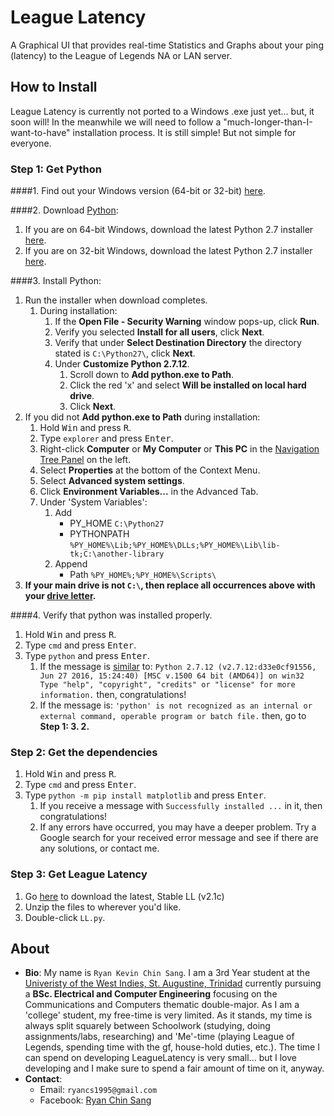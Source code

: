 # League Latency

A Graphical UI that provides real-time Statistics and Graphs about your ping (latency) to the League of Legends NA or LAN server.

## How to Install
League Latency is currently not ported to a Windows .exe just yet... but, it soon will!
In the meanwhile we will need to follow a "much-longer-than-I-want-to-have" installation process.
It is still simple! But not simple for everyone.

### Step 1: Get Python

####1. Find out your Windows version (64-bit or 32-bit) [here](https://support.microsoft.com/en-us/help/13443/windows-which-operating-system).

####2. Download [Python](https://www.python.org/):
1. If you are on 64-bit Windows, download the latest Python 2.7 installer [here](https://www.python.org/ftp/python/2.7.12/python-2.7.12.amd64.msi).
2. If you are on 32-bit Windows, download the latest Python 2.7 installer [here](https://www.python.org/ftp/python/2.7.12/python-2.7.12.msi).

####3. Install Python:
1. Run the installer when download completes.
    1. During installation:
        1. If the **Open File - Security Warning** window pops-up, click **Run**.
        2. Verify you selected **Install for all users**, click **Next**.
        3. Verify that under **Select Destination Directory** the directory stated is `C:\Python27\`, click **Next**.
        4. Under **Customize Python 2.7.12**.
            1. Scroll down to **Add python.exe to Path**.
            2. Click the red 'x' and select **Will be installed on local hard drive**.
            3. Click **Next**.
2. If you did not **Add python.exe to Path** during installation:
    1. Hold <kbd>Win</kbd> and press <kbd>R</kbd>.
    2. Type `explorer` and press <kbd>Enter</kbd>.
    3. Right-click **Computer** or **My Computer** or **This PC** in the <u>Navigation Tree Panel</u> on the left.
    4. Select **Properties** at the bottom of the Context Menu.
    5. Select **Advanced system settings**.
    6. Click **Environment Variables...** in the Advanced Tab.
    7. Under 'System Variables':
        1. Add
            * PY_HOME
            `C:\Python27`
            * PYTHONPATH
            `%PY_HOME%\Lib;%PY_HOME%\DLLs;%PY_HOME%\Lib\lib-tk;C:\another-library`
        2. Append
            * Path
            `%PY_HOME%;%PY_HOME%\Scripts\`
3. **If your main drive is not `C:\`, then replace all occurrences above with your [drive letter](http://www.sevenforums.com/tutorials/82994-drive-letter-add-change-remove-windows.html).**

####4. Verify that python was installed properly.
1. Hold <kbd>Win</kbd> and press <kbd>R</kbd>.
2. Type `cmd` and press <kbd>Enter</kbd>.
3. Type `python` and press <kbd>Enter</kbd>.
    1. If the message is <u>similar</u> to:
    `Python 2.7.12 (v2.7.12:d33e0cf91556, Jun 27 2016, 15:24:40) [MSC v.1500 64 bit (AMD64)] on win32
    Type "help", "copyright", "credits" or "license" for more information.`
    then, congratulations!
    2. If the message is:
    `'python' is not recognized as an internal or external command, operable program or batch file.﻿`
    then, go to **Step 1: 3. 2.**

### Step 2: Get the dependencies
1. Hold <kbd>Win</kbd> and press <kbd>R</kbd>.
2. Type `cmd` and press <kbd>Enter</kbd>.
3. Type `python -m pip install matplotlib` and press <kbd>Enter</kbd>.
    1. If you receive a message with `Successfully installed ...` in it, then congratulations!
    2. If any errors have occurred, you may have a deeper problem. Try a Google search for your received error message and see if there are any solutions, or contact me.

### Step 3: Get League Latency
1. Go [here](https://github.com/RyanChinSang/LeagueLatency/raw/master/History/v2.1c%20Stable.zip) to download the latest, Stable LL (v2.1c)
2. Unzip the files to wherever you'd like.
3. Double-click `LL.py`.

## About
* **Bio**: My name is `Ryan Kevin Chin Sang`. I am a 3rd Year student at the [Univeristy of the West Indies, St. Augustine, Trinidad](http://sta.uwi.edu/) currently pursuing a **BSc. Electrical and Computer Engineering** focusing on the Communications and Computers thematic double-major. As I am a 'college' student, my free-time is very limited. As it stands, my time is always split squarely between Schoolwork (studying, doing assignments/labs, researching) and 'Me'-time (playing League of Legends, spending time with the gf, house-hold duties, etc.). The time I can spend on developing LeagueLatency is very small... but I love developing and I make sure to spend a fair amount of time on it, anyway.
* **Contact**:
    * Email: `ryancs1995@gmail.com`
    * Facebook: [Ryan Chin Sang](https://www.facebook.com/RyanCS1995)
